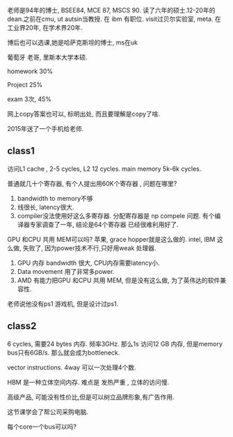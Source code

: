 老师是94年的博士, BSEE84,  MCE  87,  MSCS 90. 读了六年的硕士.12-20年的dean.之前在cmu, ut autsin当教授. 在 ibm 有职位. visit过贝尔实验室, meta. 在工业界20年, 在学术界20年.  

博后也可以选课,她是哈萨克斯坦的博士, ms在uk

葡萄牙 老哥, 里斯本大学本硕.

homework 30% 

Project 25%

exam 3次,  45%

网上copy答案也可以,  标明出处, 而且要理解是copy了啥.

2015年送了一个手机给老师.

## class1

访问L1 cache , 2-5 cycles, L2 12 cycles. main memory 5k-6k cycles.

普通就几十个寄存器, 有个人提出用60K个寄存器  , 问题在哪里?

1. bandwidth to memory不够
2. 线很长, latency很大. 
3. compiler没法使用好这么多寄存器. 分配寄存器是 np compele 问题.   有个编译器专家调查了一年, 结论是64个寄存器 已经很难利用好了.

GPU 和CPU 共用 MEM可以吗?  苹果,  grace hopper就是这么做的. intel, IBM 这么做, 失败了, 因为power技术不行,只好用weak 处理器. 

1. GPU 内存 bandwidth 很大, CPU内存需要latency小. 
2. Data movement 用了非常多power.
3. AMD 有能力把GPU 和CPU 共用 MEM, 但是没有这么做, 为了英伟达的软件兼容性.

老师说他没有ps1 游戏机, 但是设计过ps1.

## class2

6 cycles, 需要24 bytes 内存.  频率3GHz. 那么1s 访问12 GB 内存, 但是memory bus只有6GB/s. 那么就会成为bottleneck.

vector instructions. 4way  可以一次处理4个数. 

HBM 是一种立体空间内存.   难点是 发热严重 ,  立体的访问慢. 

高级产品, 可能没有性价比,但是可以树立品牌形象,有广告作用.  

这节课学会了帮公司采购电脑.

每个core一个bus可以吗? 

